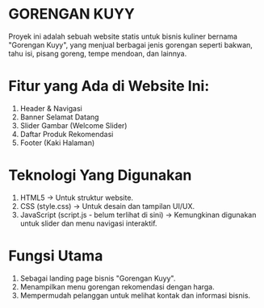 # GORENGAN KUYY
Proyek ini adalah sebuah website statis untuk bisnis kuliner bernama "Gorengan Kuyy", yang menjual berbagai jenis gorengan seperti bakwan, tahu isi, pisang goreng, tempe mendoan, dan lainnya.

# Fitur yang Ada di Website Ini:
1. Header & Navigasi
2. Banner Selamat Datang
3. Slider Gambar (Welcome Slider)
4. Daftar Produk Rekomendasi
5. Footer (Kaki Halaman)

# Teknologi Yang Digunakan
1. HTML5 → Untuk struktur website.
2. CSS (style.css) → Untuk desain dan tampilan UI/UX.
3. JavaScript (script.js - belum terlihat di sini) → Kemungkinan digunakan untuk slider dan menu navigasi interaktif.

# Fungsi Utama
1. Sebagai landing page bisnis "Gorengan Kuyy".
2. Menampilkan menu gorengan rekomendasi dengan harga.
3. Mempermudah pelanggan untuk melihat kontak dan informasi bisnis.
